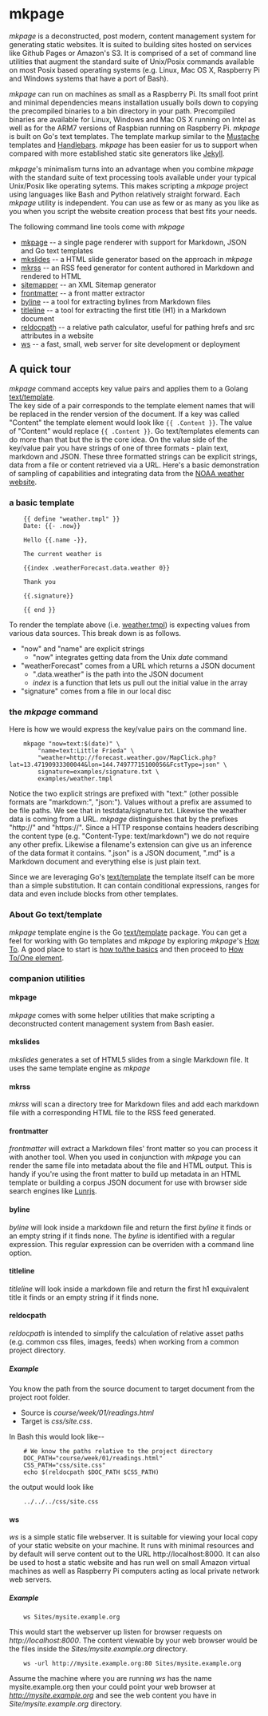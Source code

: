 
# mkpage

_mkpage_ is a deconstructed, post modern, content management system for generating static websites.
It is suited to building sites hosted on services like Github Pages or Amazon's S3. It is 
comprised of a set of command line utilities that augment the standard suite of Unix/Posix commands 
available on most Posix based operating systems (e.g. Linux, Mac OS X, Raspberry Pi and Windows systems that 
have a port of Bash).

_mkpage_ can run on machines as small as a Raspberry Pi.  Its small foot print and minimal 
dependencies means installation usually boils down to copying the precompiled binaries to a bin directory 
in your path. Precompiled binaries are available for Linux, Windows and Mac OS X running on Intel as 
well as for the ARM7 versions of Raspbian running on Raspberry Pi.  _mkpage_ is built on Go's text templates.
The template markup similar to the [Mustache](https://mustache.github.io/) templates and 
[Handlebars](http://handlebarsjs.com/).  _mkpage_ has been easier for us to support when compared with 
more established static site generators like [Jekyll](https://jekyllrb.com/).

_mkpage_'s minimalism turns into an advantage when you combine _mkpage_ with the standard suite of text 
processing tools available under your typical Unix/Posix like operating sytems. This makes scripting a 
_mkpage_ project using languages like Bash and Python relatively straight forward.  Each _mkpage_ utility 
is independent. You can use as few or as many as you like as you when you script the website creation 
process that best fits your needs.


The following command line tools come with _mkpage_ 

+ [mkpage](docs/mkpage.html) -- a single page renderer with support for Markdown, JSON and Go text templates
+ [mkslides](docs/mkslides.html) -- a HTML slide generator based on the approach in _mkpage_
+ [mkrss](docs/mkrss.html) -- an RSS feed generator for content authored in Markdown and rendered to HTML
+ [sitemapper](docs/sitemapper.html) -- an XML Sitemap generator
+ [frontmatter](docs/frontmatter.html) -- a front matter extractor
+ [byline](docs/byline.html) -- a tool for extracting bylines from Markdown files
+ [titleline](docs/titleline.html) -- a tool for extracting the first title (H1) in a Markdown document
+ [reldocpath](docs/reldocpath.html) -- a relative path calculator, useful for pathing hrefs and src attributes in a website
+ [ws](docs/ws.html) -- a fast, small, web server for site development or deployment

## A quick tour

_mkpage_ command accepts key value pairs and applies them to a Golang [text/template](https://golang.org/pkg/text/template/).  
The key side of a pair corresponds to the template element names that will be replaced in the render 
version of the document. If a key was called "Content" the template element would look like `{{ .Content }}`. 
The value of "Content" would replace `{{ .Content }}`. Go text/templates elements can do more than 
that but the is the core idea.  On the value side of the key/value pair you have strings of one of 
three formats - plain text, markdown and JSON.  These three formatted strings can be explicit strings, 
data from a file or content retrieved via a URL.  Here's a basic demonstration of sampling of capabilities
and integrating data from the [NOAA weather website](http://weather.gov).

### a basic template

```template
    {{ define "weather.tmpl" }}
    Date: {{- .now}}
    
    Hello {{.name -}},
        
    The current weather is
    
    {{index .weatherForecast.data.weather 0}}
    
    Thank you
    
    {{.signature}}
    
    {{ end }}
```

To render the template above (i.e. [weather.tmpl](examples/weather.tmpl)) is expecting values from various data sources.
This break down is as follows.

+ "now" and "name" are explicit strings
    + "now" integrates getting data from the Unix _date_ command
+ "weatherForecast" comes from a URL which returns a JSON document
    + ".data.weather" is the path into the JSON document
    + _index_ is a function that lets us pull out the initial value in the array
+ "signature" comes from a file in our local disc

### the _mkpage_ command

Here is how we would express the key/value pairs on the command line.

```shell
    mkpage "now=text:$(date)" \
        "name=text:Little Frieda" \
        "weather=http://forecast.weather.gov/MapClick.php?lat=13.47190933300044&lon=144.74977715100056&FcstType=json" \
        signature=examples/signature.txt \
        examples/weather.tmpl
```

Notice the two explicit strings are prefixed with "text:" (other possible formats are "markdown:", "json:").
Values without a prefix are assumed to be file paths. We see that in testdata/signature.txt.  Likewise the 
weather data is coming from a URL. *mkpage* distinguishes that by the prefixes "http://" and "https://". 
Since a HTTP response contains headers describing the content type (e.g.  "Content-Type: text/markdown") we 
do not require any other prefix. Likewise a filename's extension can give us an inference of the data format 
it contains. ".json" is a JSON document, ".md" is a Markdown document and everything else is just plain text.


Since we are leveraging Go's [text/template](https://golang.org/pkg/text/template/) the template itself
can be more than a simple substitution. It can contain conditional expressions, ranges for data and even
include blocks from other templates.



### About Go text/template

*mkpage* template engine is the Go [text/template](https://golang.org/pkg/text/template/) package.  You can 
get a feel for working with Go templates and _mkpage_ by exploring _mkpage_'s [How To](how-to/). A good place
to start is [how to/the basics](how-to/the-basics.html) and then proceed to [How To/One element](how-to/one-element/).


### companion utilities

#### mkpage

*mkpage* comes with some helper utilities that make scripting a deconstructed
content management system from Bash easier.

#### mkslides

*mkslides* generates a set of HTML5 slides from a single Markdown file. It uses
the same template engine as *mkpage*

#### mkrss

*mkrss* will scan a directory tree for Markdown files and add each markdown file with
a corresponding HTML file to the RSS feed generated.

#### frontmatter

*frontmatter* will extract a Markdown files' front matter so you can
process it with another tool. When you used in conjunction with *mkpage*
you can render the same file into metadata about the file and 
HTML output. This is handy if you're using the front matter to build
up metadata in an HTML template or building a corpus JSON document
for use with browser side search engines like [Lunrjs](https://lunrjs.com).

#### byline

*byline* will look inside a markdown file and return the first _byline_ it finds
or an empty string if it finds none. The _byline_ is identified with a regular
expression. This regular expression can be overriden with a command line option.

#### titleline

*titleline* will look inside a markdown file and return the first h1 exquivalent title
it finds or an empty string if it finds none. 

#### reldocpath

*reldocpath* is intended to simplify the calculation of relative
asset paths (e.g. common css files, images, feeds) when working from
a common project directory.

##### Example

You know the path from the source document to target document from the project root folder.

+ Source is *course/week/01/readings.html*  
+ Target is *css/site.css*.

In Bash this would look like--

```shell
    # We know the paths relative to the project directory
    DOC_PATH="course/week/01/readings.html"
    CSS_PATH="css/site.css"
    echo $(reldocpath $DOC_PATH $CSS_PATH)
```

the output would look like

```shell
    ../../../css/site.css
```

#### ws

*ws* is a simple static file webserver.  It is suitable for viewing your local copy
of your static website on your machine.  It runs with minimal resources and by default
will serve content out to the URL http://localhost:8000.  It can also be used to host
a static website and has run well on small Amazon virtual machines as well as Raspberry Pi
computers acting as local private network web servers.

##### Example

```shell
    ws Sites/mysite.example.org
```

This would start the webserver up listen for browser requests on _http://localhost:8000_.
The content viewable by your web browser would be the files inside the _Sites/mysite.example.org_
directory.

```shell
    ws -url http://mysite.example.org:80 Sites/mysite.example.org
```

Assume the machine where you are running *ws* has the name mysite.example.org then your could
point your web browser at _http://mysite.example.org_ and see the web content you have in 
_Site/mysite.example.org_ directory.

